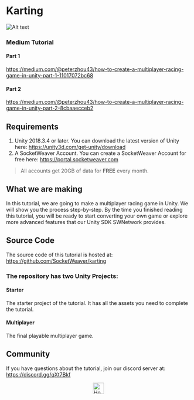 # Karting

![Alt text](demo.gif?raw=true "SocketWeaver Multiplayer racing demo")

###  Medium Tutorial
#### Part 1
https://medium.com/@peterzhou43/how-to-create-a-multiplayer-racing-game-in-unity-part-1-11017072bc68
#### Part 2
https://medium.com/@peterzhou43/how-to-create-a-multiplayer-racing-game-in-unity-part-2-8cbaaecceb2

## Requirements
1. Unity 2018.3.4 or later. You can download the latest version of Unity here: https://unity3d.com/get-unity/download
2. A SocketWeaver Account. You can create a SocketWeaver Account for free here: https://portal.socketweaver.com

> All accounts get 20GB of data for **FREE** every month. 

## What we are making
In this tutorial, we are going to make a multiplayer racing game in Unity.
We will show you the process step-by-step. By the time you finished reading this tutorial, you will be ready to start converting your own game or explore more advanced features that our Unity SDK SWNetwork provides.

## Source Code
The source code of this tutorial is hosted at: https://github.com/SocketWeaver/karting

### The repository has two Unity Projects:
#### Starter
The starter project of the tutorial. It has all the assets you need to complete the tutorial. 
#### Multiplayer
The final playable multiplayer game.

## Community
If you have questions about the tutorial, join our discord server at: https://discord.gg/qXt7Bkf

<div >
<a href="https://www.socketweaver.com"><img style="display: block; margin-left: auto; margin-right: auto;" src="https://sw-router.sfo2.cdn.digitaloceanspaces.com/landing/logo-dark-text-300.png" height="30px" alt="Home"></a>
</div>

